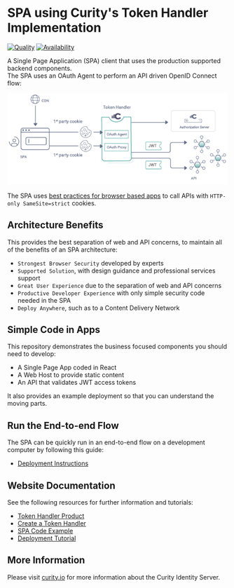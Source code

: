 # SPA using Curity's Token Handler Implementation

[![Quality](https://img.shields.io/badge/quality-production-green)](https://curity.io/resources/code-examples/status/)
[![Availability](https://img.shields.io/badge/availability-binary-blue)](https://curity.io/resources/code-examples/status/)

A Single Page Application (SPA) client that uses the production supported backend components.\
The SPA uses an OAuth Agent to perform an API driven OpenID Connect flow:

![Logical Components](images/logical-components.png)

The SPA uses [best practices for browser based apps](https://datatracker.ietf.org/doc/html/draft-ietf-oauth-browser-based-apps) to call APIs with `HTTP-only SameSite=strict` cookies.

## Architecture Benefits

This provides the best separation of web and API concerns, to maintain all of the benefits of an SPA architecture:

- `Strongest Browser Security` developed by experts
- `Supported Solution`, with design guidance and professional services support
- `Great User Experience` due to the separation of web and API concerns
- `Productive Developer Experience` with only simple security code needed in the SPA
- `Deploy Anywhere`, such as to a Content Delivery Network

## Simple Code in Apps

This repository demonstrates the business focused components you should need to develop:

- A Single Page App coded in React
- A Web Host to provide static content
- An API that validates JWT access tokens

It also provides an example deployment so that you can understand the moving parts.

## Run the End-to-end Flow

The SPA can be quickly run in an end-to-end flow on a development computer by following this guide:

- [Deployment Instructions](/DEPLOYMENT.md)

## Website Documentation

See the following resources for further information and tutorials:

- [Token Handler Product](https://curity.io/product/token-handler/)
- [Create a Token Handler](https://curity.io/resources/learn/curity-token-handler/)
- [SPA Code Example](https://curity.io/resources/learn/token-handler-spa-example/)
- [Deployment Tutorial](https://curity.io/resources/learn/token-handler-deployment-example/)

## More Information

Please visit [curity.io](https://curity.io/) for more information about the Curity Identity Server.


